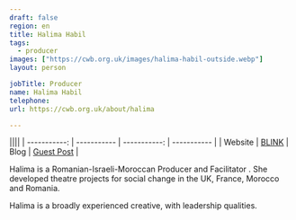 ```yaml
---
draft: false
region: en
title: Halima Habil
tags:
  - producer
images: ["https://cwb.org.uk/images/halima-habil-outside.webp"]
layout: person

jobTitle: Producer
name: Halima Habil
telephone:
url: https://cwb.org.uk/about/halima

---
```


||||
| -----------: | ----------- | -----------: | ----------- |
| Website | [BLINK](http://www.blinkdancetheatre.org/pull-up/) | Blog | [Guest Post](https://www.anewdirection.org.uk/blog/keeping-creative-at-home-how-to-create-your-own-clown-show) |

<!--Romanian lang: [Album Launch](https://fabricadepensule.ro/events/four-corners-pull-up-album-launch/) -->

<!--Not sure this is the same Producer: https://www.calvertjournal.com/articles/show/6024/nu-martisor-contemporary-romanian-design-in-london
-->

Halima is a Romanian-Israeli-Moroccan Producer and Facilitator <!-- and clown -->.
She developed theatre projects for social change in the UK, France, Morocco and Romania.

Halima is a broadly experienced creative, with leadership qualities.

<!--She is also a co-founder of the organisation [In-Play](#), which uses play to string-figure connections between people.
-->

<!--What else does our audience want to know?:
- what exactly does she do for CWB?
- achievements, reach, awards, video or example posts
- trusted endosements-->
